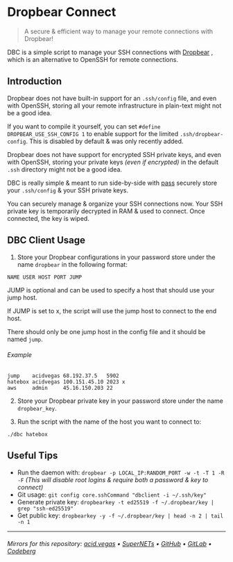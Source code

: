 # Dropbear Connect
> A secure & efficient way to manage your remote connections with Dropbear!

DBC is a simple script to manage your SSH connections with [Dropbear](https://github.com/mkj/dropbear)
, which is an alternative to OpenSSH for remote connections.

## Introduction
Dropbear does not have built-in support for an `.ssh/config` file, and even with OpenSSH, storing all your remote infrastructure in plain-text might not be a good idea.

If you want to compile it yourself, you can set `#define DROPBEAR_USE_SSH_CONFIG 1` to enable support for the limited `.ssh/dropbear-config`. This is disabled by default & was only recently added.

Dropbear does not have support for encrypted SSH private keys, and even with OpenSSH, storing your private keys *(even if encrypted)* in the default `.ssh` directory might not be a good idea.

DBC is really simple & meant to run side-by-side with [pass](https://github.com/acidvegas/pass) securely store your `.ssh/config` & your SSH private keys.

You can securely manage & organize your SSH connections now. Your SSH private key is temporarily decrypted in RAM & used to connect. Once connected, the key is wiped.

## DBC Client Usage
1. Store your Dropbear configurations in your password store under the name `dropbear` in the following format:

```
NAME USER HOST PORT JUMP
```

JUMP is optional and can be used to specify a host that should use your jump host.

If JUMP is set to x, the script will use the jump host to connect to the end host.

There should only be one jump host in the config file and it should be named `jump`.

###### Example
```
jump    acidvegas 68.192.37.5   5902
hatebox acidvegas 100.151.45.10 2023 x
aws     admin     45.16.150.203 22
```

2. Store your Dropbear private key in your password store under the name `dropbear_key`.

3. Run the script with the name of the host you want to connect to:

```shell
./dbc hatebox
```

## Useful Tips
- Run the daemon with: `dropbear -p LOCAL_IP:RANDOM_PORT -w -t -T 1 -R -F` *(This will disable root logins & require both a password & key to connect)*
- Git usage: `git config core.sshCommand "dbclient -i ~/.ssh/key"`
- Generate private key: `dropbearkey -t ed25519 -f ~/.dropbear/key | grep "ssh-ed25519"`
- Get public key: `dropbearkey -y -f ~/.dropbear/key | head -n 2 | tail -n 1`

___

###### Mirrors for this repository: [acid.vegas](https://git.acid.vegas/dbc) • [SuperNETs](https://git.supernets.org/acidvegas/dbc) • [GitHub](https://github.com/acidvegas/dbc) • [GitLab](https://gitlab.com/acidvegas/dbc) • [Codeberg](https://codeberg.org/acidvegas/dbc)
